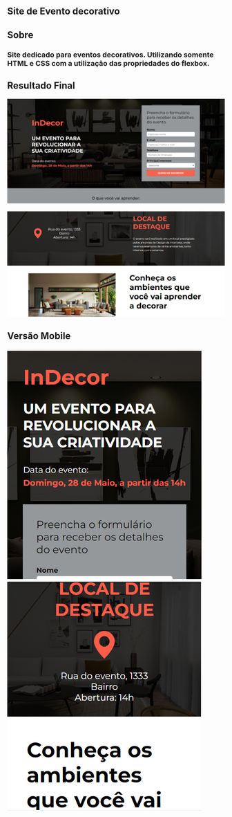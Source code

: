 ## Site de Evento decorativo

## Sobre

### Site dedicado para eventos decorativos. Utilizando somente HTML e CSS com a utilização das propriedades do flexbox.

## Resultado Final

![image](https://raw.githubusercontent.com/Gabriel-Silvaa/indecor_html/main/img/screen/01.png)

![image](https://raw.githubusercontent.com/Gabriel-Silvaa/indecor_html/main/img/screen/02.png)


## Versão Mobile

![image](https://raw.githubusercontent.com/Gabriel-Silvaa/indecor_html/main/img/screen/mob_01.png) ![image](https://raw.githubusercontent.com/Gabriel-Silvaa/indecor_html/main/img/screen/mob_02.png)

